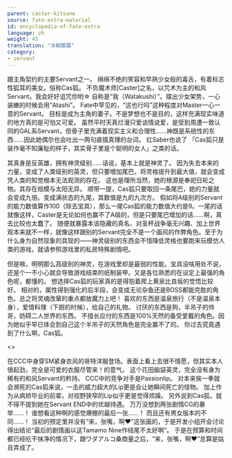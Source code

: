 ```yaml
---
parent: caster-kitsune
source: fate-extra-material
id: encyclopedia-of-fate-extra
language: zh
weight: 45
translation: "冰弑樱霜"
category:
- servant
---
```


跟主角契约的主要Servant之一。
绵绵不绝的笑容和早熟少女般的毒舌，有着标志性狐耳的美女。俗称Cas狐。
不负魔术师[Caster]之名，以咒术为主的和风Servant。我会好好诅咒你哟☆
自称是“我（Watakushi）”。摆出少女架势，一心装嫩的时候会用“Atashi”。
Fate中罕见的，“这也行吗”这种程度对Master一心一意的Servant。
目标是成为主角的妻子。不是梦想也不是目的，这样充满现实味道的地方真的是可怕又可爱。
虽然平时天真烂漫只爱谈情说爱，是受到周遭一致认同的GAL系Servant，但骨子里充满着现实主义和合理性……神既是系统性的东西……因此她偶尔也会吐出一两句直插真理的台词。
红Saber也说了
「Cas狐只是装作毫不知廉耻的样子，其实骨子里是个聪明的女人」之类的话。

其真身是反英雄，拥有神灵级别……话说，基本上就是神灵了。
因为失去本来的力量，变成了人类级别的英灵，但只要增加尾巴，将灵格提升到最大值，就会变成凭人类的知觉根本无法观测的存在。
这也是理所当然，她的根源是奉祀日轮之物。其存在规模与太阳无异。
顺带一提，Cas狐只要取回一条尾巴，她的力量就会变成九倍。变成满状态的九尾，其数值是九的九次方。
假如将A级别的Servant的能力数值算作100（除去宝具），那么一尾Cas狐的能力数值大约是9。一尾的话就像这样，Caster是无论如何也赢不了A级的，但是只要尾巴增加的话……啊，真去比较也太蠢了。
随便就暴露本该隐藏的真名、对圣杯战争毫无兴趣、加上世界观本来就不一样，就像这样跟别的Servant完全不是一个画风的作弊角色。至于为什么身为自然现象的具现的——神灵级别的东西会不惜降低灵格也要跑来玩模仿人类的游戏，就请参照游戏里的私房特殊剧情吧。

但是嘛，明明那么高级别的神灵，在游戏里却是最弱的性能。宝具没啥用处不说，还是个一不小心就会导致游戏结束的纸制装甲。又是各位熟悉的在设定上最强的角色呢，都懂的。
想选择Cas狐的玩家真的是得抱着爬上黄泉比良坂的觉悟比较好。
相对的，属性得到强化的后半段，会变成无论杂鱼还是BOSS都能完胜的角色。总之将灵魂改窜的重点都放魔力上吧！
喜欢的东西是温泉旅行（不是温泉本身），爱情料理（下厨的时候），给自己的礼物。
讨厌的东西是狗，半吊子的帅哥，妨碍二人世界的东西。
不擅长应付的东西是100%天然的备受爱戴的角色。因为她似乎早已体会到自己这个半吊子的天然角色是完全赢不了的。
你过去究竟遇到了什么啊，Cas狐。

<>

在CCC中身穿SM紧身衣风的哥特洋服登场。表面上看上去很不情愿，但其实本人很起劲，完全是可爱的衣服尽管来！的意气。
这个花田脑袋英灵，完全没有身为稀有的和风Servant的矜持。
CCC中的竞争对手是Passionlip。
对本来挨一拳就会濒死的Cas狐来说，一击的威力超大的Lip更是会让她瞬间死亡的怪物。
加上作为从病娇毕业的前辈，对视野狭窄的Lip似乎更是觉得烦躁。
另外说到Cas狐，就不得不提到她在Servant END中的优越待遇。
万万没想到两张剧情CG的暴举……！
谁想看这种啊的感觉爆棚的最后一张……！
而且还有男女版本的不同……！
当初的预定里并没有“来，张嘴，啊♥”这张画的，于是开发小组开会讨论得出结论“最后的剧情画以这Tamamo Nine作结尾不太好啊”。
于是在预算和时间都已经吃干抹净的情况下，跟ワダアルコ桑商量之后，“来，张嘴，啊♥”总算是姑且弄成了。

